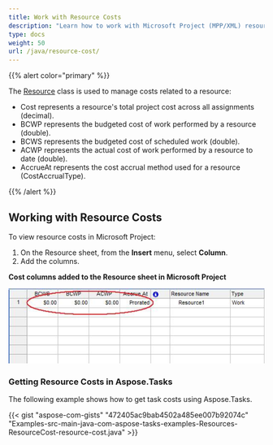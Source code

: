 ```yaml
---
title: Work with Resource Costs
description: "Learn how to work with Microsoft Project (MPP/XML) resource costs using Aspose.Tasks for Java."
type: docs
weight: 50
url: /java/resource-cost/
---
```


{{% alert color="primary" %}}

The [Resource](https://apireference.aspose.com/tasks/java/com.aspose.tasks/Resource) class is used to manage costs related to a resource:

- Cost represents a resource's total project cost across all assignments (decimal).
- BCWP represents the budgeted cost of work performed by a resource (double).
- BCWS represents the budgeted cost of scheduled work (double).
- ACWP represents the actual cost of work performed by a resource to date (double).
- AccrueAt represents the cost accrual method used for a resource (CostAccrualType).

{{% /alert %}}

## **Working with Resource Costs**
To view resource costs in Microsoft Project:

1. On the Resource sheet, from the **Insert** menu, select **Column**.
2. Add the columns.

**Cost columns added to the Resource sheet in Microsoft Project** 

![checking resource cost columns in Microsoft Project](resource-cost_1.png)

### **Getting Resource Costs in Aspose.Tasks**
The following example shows how to get task costs using Aspose.Tasks.

{{< gist "aspose-com-gists" "472405ac9bab4502a485ee007b92074c" "Examples-src-main-java-com-aspose-tasks-examples-Resources-ResourceCost-resource-cost.java" >}}

